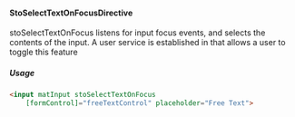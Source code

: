 #### StoSelectTextOnFocusDirective
stoSelectTextOnFocus listens for input focus events, and selects the contents of the input.
A user service is established in that allows a user to toggle this feature

##### Usage
```html
<input matInput stoSelectTextOnFocus
    [formControl]="freeTextControl" placeholder="Free Text">
```
